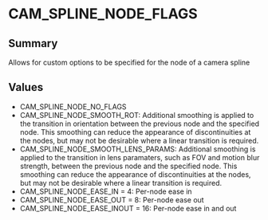 # CAM_SPLINE_NODE_FLAGS

## Summary
Allows for custom options to be specified for the node of a camera spline

## Values
* CAM_SPLINE_NODE_NO_FLAGS
* CAM_SPLINE_NODE_SMOOTH_ROT: Additional smoothing is applied to the transition in orientation between the previous node and the specified node. This smoothing can reduce the appearance of discontinuities at the nodes, but may not be desirable where a linear transition is required.
* CAM_SPLINE_NODE_SMOOTH_LENS_PARAMS: Additional smoothing is applied to the transition in lens paramaters, such as FOV and motion blur strength, between the previous node and the specified node. This smoothing can reduce the appearance of discontinuities at the nodes, but may not be desirable where a linear transition is required.
* CAM_SPLINE_NODE_EASE_IN = 4: Per-node ease in
* CAM_SPLINE_NODE_EASE_OUT = 8: Per-node ease out
* CAM_SPLINE_NODE_EASE_INOUT = 16: Per-node ease in and out